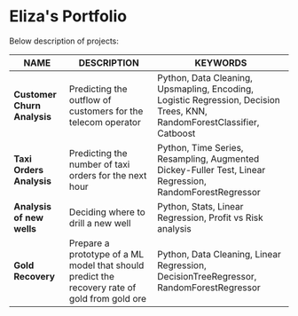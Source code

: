 # Eliza's Portfolio

Below description of projects:

| NAME | DESCRIPTION| KEYWORDS|
| ------------- | ------------- |  ------------- |
| **Customer Churn Analysis**  | Predicting the outflow of customers for the telecom operator | Python, Data Cleaning, Upsmapling, Encoding, Logistic Regression, Decision Trees, KNN, RandomForestClassifier, Catboost|
| **Taxi Orders Analysis**  | Predicting the number of taxi orders for the next hour | Python, Time Series, Resampling, Augmented Dickey-Fuller Test, Linear Regression, RandomForestRegressor|
| **Analysis of new wells**  | Deciding where to drill a new well| Python, Stats, Linear Regression, Profit vs Risk analysis|
| **Gold Recovery**  | Prepare a prototype of a ML model that should predict the recovery rate of gold from gold ore| Python, Data Cleaning, Linear Regression, DecisionTreeRegressor, RandomForestRegressor|
